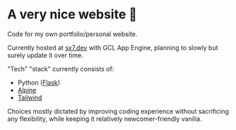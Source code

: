 # A very nice website 🙂

Code for my own portfolio/personal website.

Currently hosted at [sx7.dev](https://sx7.dev) with GCL App Engine, planning to slowly but surely update it over time.

"Tech" "stack" currently consists of:

- Python ([Flask](https://flask.palletsprojects.com/en/2.3.x/))
- [Alpine](https://alpinejs.dev/)
- [Tailwind](https://tailwindcss.com)

Choices mostly dictated by improving coding experience without sacrificing any flexibility, while keeping it relatively newcomer-friendly vanilia.
